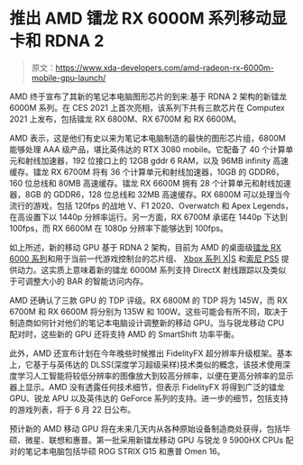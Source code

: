 # 推出 AMD 镭龙 RX 6000M 系列移动显卡和 RDNA 2

> 原文：<https://www.xda-developers.com/amd-radeon-rx-6000m-mobile-gpu-launch/>

AMD 终于宣布了其新的笔记本电脑图形芯片的到来:基于 RDNA 2 架构的新镭龙 6000M 系列。在 CES 2021 上首次亮相，该系列下共有三款芯片在 Computex 2021 上发布，包括镭龙 RX 6800M、RX 6700M 和 RX 6600M。

AMD 表示，这是他们有史以来为笔记本电脑制造的最快的图形芯片组，6800M 能够处理 AAA 级产品，堪比英伟达的 RTX 3080 mobile。它配备了 40 个计算单元和射线加速器，192 位接口上的 12GB gddr 6 RAM，以及 96MB infinity 高速缓存。镭龙 RX 6700M 将有 36 个计算单元和射线加速器，10GB 的 GDDR6，160 位总线和 80MB 高速缓存。镭龙 RX 6600M 拥有 28 个计算单元和射线加速器，8GB 的 GDDR6，128 位总线和 32MB 高速缓存。RX 6800M 可以处理当今流行的游戏，包括 120fps 的战地 V、F1 2020、Overwatch 和 Apex Legends，在高设置下以 1440p 分辨率运行。另一方面，RX 6700M 承诺在 1440p 下达到 100fps，而 RX 6600M 在 1080p 分辨率下能够达到 100fps。

如上所述，新的移动 GPU 基于 RDNA 2 架构，目前为 AMD 的桌面级[镭龙 RX 6000 系列](https://www.xda-developers.com/amd-radeon-rx-6000-gpu-series-announced/)和用于当前一代游戏控制台的芯片组、 [Xbox 系列 X|S](https://www.xda-developers.com/xbox-series-x-restocks/) 和[索尼 PS5](https://www.xda-developers.com/playstation-5-restocks/) 提供动力。这实质上意味着新的镭龙 6000M 系列支持 DirectX 射线跟踪以及类似于可调整大小的 BAR 的智能访问内存。

AMD 还确认了三款 GPU 的 TDP 评级。RX 6800M 的 TDP 将为 145W，而 RX 6700M 和 RX 6600M 将分别为 135W 和 100W。这些可能会有所不同，取决于制造商如何针对他们的笔记本电脑设计调整新的移动 GPU。当与锐龙移动 CPU 配对时，这些新的 GPU 还将支持 AMD 的 SmartShift 功率平衡。

此外，AMD 还宣布计划在今年晚些时候推出 FidelityFX 超分辨率升级框架。基本上，它基于与英伟达的 DLSS(深度学习超级采样)技术类似的概念，该技术使用深度学习人工智能将较低分辨率的图像放大到较高分辨率，以便在更高分辨率的显示器上显示。AMD 没有透露任何技术细节，但表示 FidelityFX 将得到广泛的镭龙 GPU、锐龙 APU 以及英伟达的 GeForce 系列的支持。进一步的细节，包括支持的游戏列表，将于 6 月 22 日公布。

预计新的 AMD 移动 GPU 将在未来几天内从各种原始设备制造商处获得，包括华硕、微星、联想和惠普。第一批采用新镭龙移动 GPU 与锐龙 9 5900HX CPUs 配对的笔记本电脑包括华硕 ROG STRIX G15 和惠普 Omen 16。